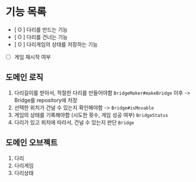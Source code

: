 # 기능 목록

- [ O ] 다리를 만드는 기능
- [ O ] 다리를 건너는 기능
- [ O ] 다리게임의 상태를 저장하는 기능
- [ ] 게임 재시작 여부


## 도메인 로직

1. 다리길이를 받아서, 적절한 다리를 만들어야함 `BridgeMaker#makeBridge` 이후 -> Bridge를 repository에 저장
2. 선택한 위치가 건널 수 있는지 확인해야함 -> `Bridge#isMovable`
3. 게임의 상태를 기록해야함 (시도한 횟수, 게임 성공 여부) `BridgeStatus`
4. 다리가 있고 위치에 따라서, 건널 수 있는지 판단 `Bridge`


## 도메인 오브젝트

1. 다리
2. 다리게임
3. 다리상태



